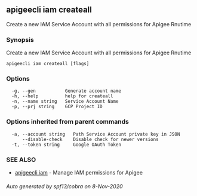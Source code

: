 ## apigeecli iam createall

Create a new IAM Service Account with all permissions for Apigee Rnutime

### Synopsis

Create a new IAM Service Account with all permissions for Apigee Rnutime

```
apigeecli iam createall [flags]
```

### Options

```
  -g, --gen           Generate account name
  -h, --help          help for createall
  -n, --name string   Service Account Name
  -p, --prj string    GCP Project ID
```

### Options inherited from parent commands

```
  -a, --account string   Path Service Account private key in JSON
      --disable-check    Disable check for newer versions
  -t, --token string     Google OAuth Token
```

### SEE ALSO

* [apigeecli iam](apigeecli_iam.md)	 - Manage IAM permissions for Apigee

###### Auto generated by spf13/cobra on 8-Nov-2020
